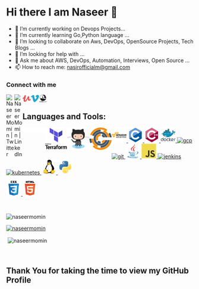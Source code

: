 # Hi there I am Naseer 👋

<!--
**NaseerMomin/NaseerMomin** is a ✨ _special_ ✨ repository because its `README.md` (this file) appears on your GitHub profile.

Here are some ideas to get you started:

-->
- 🔭 I’m currently working on Devops Projects... 
- 🌱 I’m currently learning Go,Python language ...
- 👯 I’m looking to collaborate on Aws, DevOps, OpenSource Projects, Tech Blogs ...
- 🤔 I’m looking for help with ...
- 💬 Ask me about AWS, DevOps, Automation, Interviews, Open Source ...
- 📫 How to reach me: nasirofficialm@gmail.com 

### Connect with me
<img align="left" alt="NaseerMomin | Twitter" width="22px" src="https://cdn.jsdelivr.net/npm/simple-icons@v3/icons/twitter.svg" />
<img align="left" alt="NaseerMomin | LinkedIn" width="22px" src="https://cdn.jsdelivr.net/npm/simple-icons@v3/icons/linkedin.svg" />
<img align="left" alt="NaseerMomin | udemy" width="22px" src="https://github.com/NaseerMomin/NaseerMomin/blob/main/udemy/udemy.svg" />
<img align="left" alt="NaseerMomin | vimeo" width="22px" src="https://github.com/NaseerMomin/NaseerMomin/blob/main/vimeo/vimeo.svg" />
<img align="left" alt="NaseerMomin | lynda" width="22px" src="https://github.com/NaseerMomin/NaseerMomin/blob/main/lynda/lynda.svg" />

<br />




## Languages and Tools:
<img align="left" alt="microsoft" width="60px" src="https://github.com/NaseerMomin/NaseerMomin/blob/main/microsoft/microsoft4.svg" />
<img align="left" alt="terraform" width="60px" src="https://github.com/NaseerMomin/NaseerMomin/blob/main/terraform/terraform.svg" />
<img align="left" alt="github" width="60px" src="https://github.com/NaseerMomin/NaseerMomin/blob/main/GitHub5/github1.svg" />
<img align="left" alt="chefio" width="60px" src="https://github.com/NaseerMomin/NaseerMomin/blob/main/CHEF/chefio.svg" />





<p align="left"> <a href="https://aws.amazon.com" target="_blank" rel="noreferrer"> <img src="https://raw.githubusercontent.com/devicons/devicon/master/icons/amazonwebservices/amazonwebservices-original-wordmark.svg" alt="aws" width="40" height="40"/> </a> <a href="https://www.cprogramming.com/" target="_blank" rel="noreferrer"> <img src="https://raw.githubusercontent.com/devicons/devicon/master/icons/c/c-original.svg" alt="c" width="40" height="40"/> </a> <a href="https://www.w3schools.com/cpp/" target="_blank" rel="noreferrer"> <img src="https://raw.githubusercontent.com/devicons/devicon/master/icons/cplusplus/cplusplus-original.svg" alt="cplusplus" width="40" height="40"/> </a> <a href="https://www.docker.com/" target="_blank" rel="noreferrer"> <img src="https://raw.githubusercontent.com/devicons/devicon/master/icons/docker/docker-original-wordmark.svg" alt="docker" width="40" height="40"/> </a> <a href="https://cloud.google.com" target="_blank" rel="noreferrer"> <img src="https://www.vectorlogo.zone/logos/google_cloud/google_cloud-icon.svg" alt="gcp" width="40" height="40"/> </a> <a href="https://git-scm.com/" target="_blank" rel="noreferrer"> <img src="https://www.vectorlogo.zone/logos/git-scm/git-scm-icon.svg" alt="git" width="40" height="40"/> </a> <a href="https://www.java.com" target="_blank" rel="noreferrer"> <img src="https://raw.githubusercontent.com/devicons/devicon/master/icons/java/java-original.svg" alt="java" width="40" height="40"/> </a> <a href="https://developer.mozilla.org/en-US/docs/Web/JavaScript" target="_blank" rel="noreferrer"> <img src="https://raw.githubusercontent.com/devicons/devicon/master/icons/javascript/javascript-original.svg" alt="javascript" width="40" height="40"/> </a> <a href="https://www.jenkins.io" target="_blank" rel="noreferrer"> <img src="https://www.vectorlogo.zone/logos/jenkins/jenkins-icon.svg" alt="jenkins" width="40" height="40"/> </a> <a href="https://kubernetes.io" target="_blank" rel="noreferrer"> <img src="https://www.vectorlogo.zone/logos/kubernetes/kubernetes-icon.svg" alt="kubernetes" width="40" height="40"/> </a> <a href="https://www.linux.org/" target="_blank" rel="noreferrer"> <img src="https://raw.githubusercontent.com/devicons/devicon/master/icons/linux/linux-original.svg" alt="linux" width="40" height="40"/> </a> <a href="https://www.python.org" target="_blank" rel="noreferrer"> <img src="https://raw.githubusercontent.com/devicons/devicon/master/icons/python/python-original.svg" alt="python" width="40" height="40"/> </a> </p>
<p align="left"> <a href="https://www.w3schools.com/css/" target="_blank" rel="noreferrer"> <img src="https://raw.githubusercontent.com/devicons/devicon/master/icons/css3/css3-original-wordmark.svg" alt="css3" width="40" height="40"/> </a> <a href="https://www.w3.org/html/" target="_blank" rel="noreferrer"> <img src="https://raw.githubusercontent.com/devicons/devicon/master/icons/html5/html5-original-wordmark.svg" alt="html5" width="40" height="40"/> </a> </p>

<br />

<p align="left"> <img src="https://komarev.com/ghpvc/?username=naseermomin&label=Profile%20views&color=0e75b6&style=flat" alt="naseermomin" /> </p>

<p align="left"> <a href="https://github.com/ryo-ma/github-profile-trophy"><img src="https://github-profile-trophy.vercel.app/?username=naseermomin" alt="naseermomin" /></a> </p>

<p align="left">
</p>


<p>&nbsp;<img align="center" src="https://github-readme-stats.vercel.app/api?username=naseermomin&show_icons=true&locale=en" alt="naseermomin" /></p>

<br />

## Thank You for taking the time to view my GitHub Profile




















